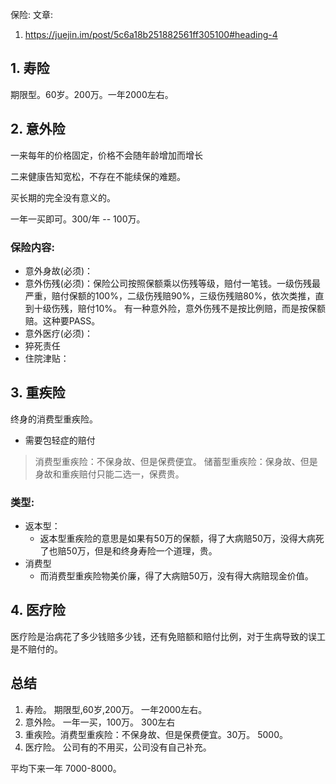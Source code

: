 保险:
文章:
1. https://juejin.im/post/5c6a18b251882561ff305100#heading-4

## 1. 寿险
  期限型。60岁。200万。一年2000左右。

## 2. 意外险
  一来每年的价格固定，价格不会随年龄增加而增长

  二来健康告知宽松，不存在不能续保的难题。

  买长期的完全没有意义的。

  一年一买即可。300/年 -- 100万。

### 保险内容:
  - 意外身故(必须)：
  - 意外伤残(必须)：保险公司按照保额乘以伤残等级，赔付一笔钱。一级伤残最严重，赔付保额的100%，二级伤残赔90%，三级伤残赔80%，依次类推，直到十级伤残，赔付10%。
            有一种意外险，意外伤残不是按比例赔，而是按保额赔。这种要PASS。
  - 意外医疗(必须)：
  - 猝死责任
  - 住院津贴：

## 3. 重疾险
  终身的消费型重疾险。
  - 需要包轻症的赔付

>消费型重疾险：不保身故、但是保费便宜。
>储蓄型重疾险：保身故、但是身故和重疾赔付只能二选一，保费贵。


### 类型:
  - 返本型：
    - 返本型重疾险的意思是如果有50万的保额，得了大病赔50万，没得大病死了也赔50万，但是和终身寿险一个道理，贵。
  - 消费型
    - 而消费型重疾险物美价廉，得了大病赔50万，没有得大病赔现金价值。

## 4. 医疗险

  医疗险是治病花了多少钱赔多少钱，还有免赔额和赔付比例，对于生病导致的误工是不赔付的。


## 总结
1. 寿险。 期限型,60岁,200万。 一年2000左右。
2. 意外险。 一年一买，100万。 300左右
3. 重疾险。消费型重疾险：不保身故、但是保费便宜。30万。 5000。
4. 医疗险。 公司有的不用买，公司没有自己补充。

平均下来一年 7000-8000。
